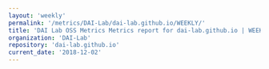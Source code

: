```yaml
---
layout: 'weekly'
permalink: '/metrics/DAI-Lab/dai-lab.github.io/WEEKLY/'
title: 'DAI Lab OSS Metrics Metrics report for dai-lab.github.io | WEEKLY-REPORT-2018-12-02'
organization: 'DAI-Lab'
repository: 'dai-lab.github.io'
current_date: '2018-12-02'
---
```

